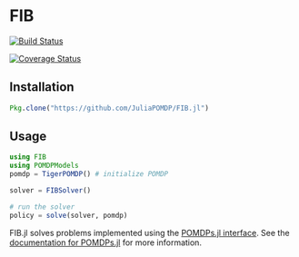 # FIB

[![Build Status](https://travis-ci.org/JuliaPOMDP/FIB.jl.svg?branch=master)](https://travis-ci.org/JuliaPOMDP/FIB.jl)

[![Coverage Status](https://coveralls.io/repos/JuliaPOMDP/FIB.jl/badge.svg?branch=master&service=github)](https://coveralls.io/github/JuliaPOMDP/FIB.jl?branch=master)

## Installation

```julia
Pkg.clone("https://github.com/JuliaPOMDP/FIB.jl")
```

## Usage

```julia
using FIB
using POMDPModels
pomdp = TigerPOMDP() # initialize POMDP

solver = FIBSolver()

# run the solver
policy = solve(solver, pomdp)
```

FIB.jl solves problems implemented using the [POMDPs.jl interface](https://github.com/JuliaPOMDP/POMDPs.jl). See the [documentation for POMDPs.jl](http://juliapomdp.github.io/POMDPs.jl/latest/) for more information.
